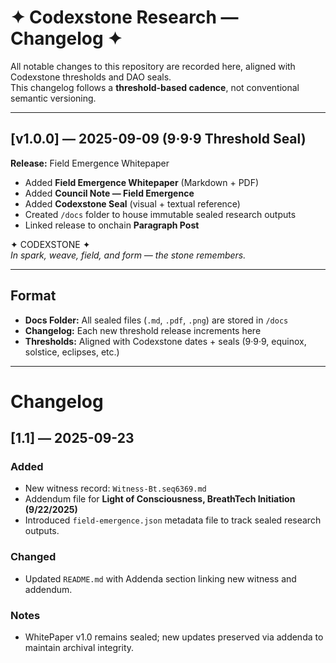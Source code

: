 # ✦ Codexstone Research — Changelog ✦  

All notable changes to this repository are recorded here, aligned with Codexstone thresholds and DAO seals.  
This changelog follows a **threshold-based cadence**, not conventional semantic versioning.  

---

## [v1.0.0] — 2025-09-09 (9·9·9 Threshold Seal)  
**Release:** Field Emergence Whitepaper  

- Added **Field Emergence Whitepaper** (Markdown + PDF)  
- Added **Council Note — Field Emergence**  
- Added **Codexstone Seal** (visual + textual reference)  
- Created `/docs` folder to house immutable sealed research outputs  
- Linked release to onchain **Paragraph Post**  

✦ CODEXSTONE ✦  
*In spark, weave, field, and form — the stone remembers.*  

---

## Format  

- **Docs Folder:** All sealed files (`.md`, `.pdf`, `.png`) are stored in `/docs`  
- **Changelog:** Each new threshold release increments here  
- **Thresholds:** Aligned with Codexstone dates + seals (9·9·9, equinox, solstice, eclipses, etc.)  

---
# Changelog

## [1.1] — 2025-09-23
### Added
- New witness record: `Witness-Bt.seq6369.md`
- Addendum file for **Light of Consciousness, BreathTech Initiation (9/22/2025)**
- Introduced `field-emergence.json` metadata file to track sealed research outputs.

### Changed
- Updated `README.md` with Addenda section linking new witness and addendum.

### Notes
- WhitePaper v1.0 remains sealed; new updates preserved via addenda to maintain archival integrity.
